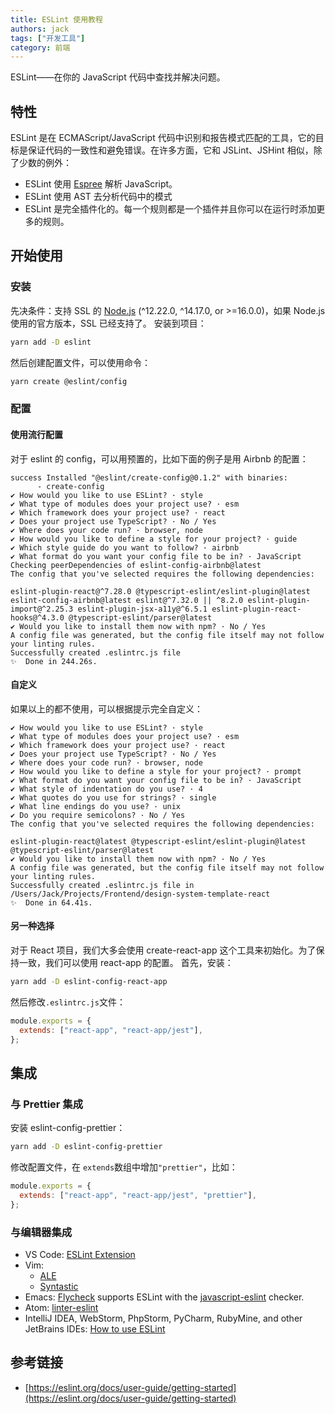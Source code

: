 ```yaml
---
title: ESLint 使用教程
authors: jack
tags: ["开发工具"]
category: 前端
---
```


ESLint——在你的 JavaScript 代码中查找并解决问题。

<!--truncate-->

## 特性

ESLint 是在 ECMAScript/JavaScript 代码中识别和报告模式匹配的工具，它的目标是保证代码的一致性和避免错误。在许多方面，它和 JSLint、JSHint 相似，除了少数的例外：

- ESLint 使用 [Espree](https://github.com/eslint/espree) 解析 JavaScript。
- ESLint 使用 AST 去分析代码中的模式
- ESLint 是完全插件化的。每一个规则都是一个插件并且你可以在运行时添加更多的规则。

## 开始使用

### 安装

先决条件：支持 SSL 的 [Node.js](https://nodejs.org/en/) (^12.22.0, ^14.17.0, or >=16.0.0)，如果 Node.js 使用的官方版本，SSL 已经支持了。
安装到项目：

```bash
yarn add -D eslint
```

然后创建配置文件，可以使用命令：

```bash
yarn create @eslint/config
```

### 配置

#### 使用流行配置

对于 eslint 的 config，可以用预置的，比如下面的例子是用 Airbnb 的配置：

```plain
success Installed "@eslint/create-config@0.1.2" with binaries:
      - create-config
✔ How would you like to use ESLint? · style
✔ What type of modules does your project use? · esm
✔ Which framework does your project use? · react
✔ Does your project use TypeScript? · No / Yes
✔ Where does your code run? · browser, node
✔ How would you like to define a style for your project? · guide
✔ Which style guide do you want to follow? · airbnb
✔ What format do you want your config file to be in? · JavaScript
Checking peerDependencies of eslint-config-airbnb@latest
The config that you've selected requires the following dependencies:

eslint-plugin-react@^7.28.0 @typescript-eslint/eslint-plugin@latest eslint-config-airbnb@latest eslint@^7.32.0 || ^8.2.0 eslint-plugin-import@^2.25.3 eslint-plugin-jsx-a11y@^6.5.1 eslint-plugin-react-hooks@^4.3.0 @typescript-eslint/parser@latest
✔ Would you like to install them now with npm? · No / Yes
A config file was generated, but the config file itself may not follow your linting rules.
Successfully created .eslintrc.js file
✨  Done in 244.26s.
```

#### 自定义

如果以上的都不使用，可以根据提示完全自定义：

```plain
✔ How would you like to use ESLint? · style
✔ What type of modules does your project use? · esm
✔ Which framework does your project use? · react
✔ Does your project use TypeScript? · No / Yes
✔ Where does your code run? · browser, node
✔ How would you like to define a style for your project? · prompt
✔ What format do you want your config file to be in? · JavaScript
✔ What style of indentation do you use? · 4
✔ What quotes do you use for strings? · single
✔ What line endings do you use? · unix
✔ Do you require semicolons? · No / Yes
The config that you've selected requires the following dependencies:

eslint-plugin-react@latest @typescript-eslint/eslint-plugin@latest @typescript-eslint/parser@latest
✔ Would you like to install them now with npm? · No / Yes
A config file was generated, but the config file itself may not follow your linting rules.
Successfully created .eslintrc.js file in /Users/Jack/Projects/Frontend/design-system-template-react
✨  Done in 64.41s.
```

#### 另一种选择

对于 React 项目，我们大多会使用 create-react-app 这个工具来初始化。为了保持一致，我们可以使用 react-app 的配置。
首先，安装：

```bash
yarn add -D eslint-config-react-app
```

然后修改`.eslintrc.js`文件：

```javascript
module.exports = {
  extends: ["react-app", "react-app/jest"],
};
```

## 集成

### 与 Prettier 集成

安装 eslint-config-prettier：

```bash
yarn add -D eslint-config-prettier
```

修改配置文件，在 `extends`数组中增加`"prettier"`，比如：

```javascript
module.exports = {
  extends: ["react-app", "react-app/jest", "prettier"],
};
```

### 与编辑器集成

- VS Code: [ESLint Extension](https://marketplace.visualstudio.com/items?itemName=dbaeumer.vscode-eslint)
- Vim:
  - [ALE](https://github.com/w0rp/ale)
  - [Syntastic](https://github.com/vim-syntastic/syntastic/tree/master/syntax_checkers/javascript)
- Emacs: [Flycheck](http://www.flycheck.org/) supports ESLint with the [javascript-eslint](http://www.flycheck.org/en/latest/languages.html#javascript) checker.
- Atom: [linter-eslint](https://atom.io/packages/linter-eslint)
- IntelliJ IDEA, WebStorm, PhpStorm, PyCharm, RubyMine, and other JetBrains IDEs: [How to use ESLint](https://www.jetbrains.com/help/webstorm/eslint.html)

## 参考链接

- [https://eslint.org/docs/user-guide/getting-started](https://eslint.org/docs/user-guide/getting-started)
